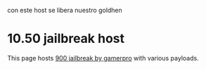 con este host se libera nuestro goldhen 
# 10.50 jailbreak host

This page hosts [900 jailbreak by gamerpro]( https://nanogamerhostps4ps5.github.io/PS4-GOLDHEN-XPLOIT/) with various payloads.

